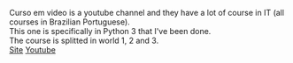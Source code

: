 Curso em video is a youtube channel and they have a lot of course in IT (all courses in Brazilian Portuguese). <br/>
This one is specifically in Python 3 that I've been done.<br/>
The course is splitted in world 1, 2 and 3.<br/>
[Site](https://www.cursoemvideo.com/curso/)
[Youtube](https://youtube.com/playlist?list=PLvE-ZAFRgX8hnECDn1v9HNTI71veL3oW0)